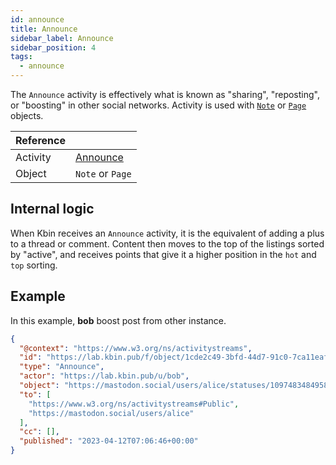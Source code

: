```yaml
---
id: announce
title: Announce
sidebar_label: Announce
sidebar_position: 4
tags:
  - announce
---
```


The `Announce` activity is effectively what is known as "sharing", "reposting", or "boosting" in other social networks.
Activity is used with [`Note`](../objects/note) or [`Page`](../objects/page) objects.

| Reference |                                                                        |
|-----------|------------------------------------------------------------------------|
| Activity  | [Announce](https://www.w3.org/TR/activitypub/#announce-activity-inbox) |
| Object    | `Note` or `Page`                                                       |

## Internal logic

When Kbin receives an `Announce` activity, it is the equivalent of adding a plus to a thread or comment. Content then
moves to the top of the listings sorted by "active", and receives points that give it a higher position in the `hot`
and `top` sorting.

## Example

In this example, **bob** boost post from other instance.

```json
{
  "@context": "https://www.w3.org/ns/activitystreams",
  "id": "https://lab.kbin.pub/f/object/1cde2c49-3bfd-44d7-91c0-7ca11eaf8052",
  "type": "Announce",
  "actor": "https://lab.kbin.pub/u/bob",
  "object": "https://mastodon.social/users/alice/statuses/109748348495832857",
  "to": [
    "https://www.w3.org/ns/activitystreams#Public",
    "https://mastodon.social/users/alice"
  ],
  "cc": [],
  "published": "2023-04-12T07:06:46+00:00"
}
```
